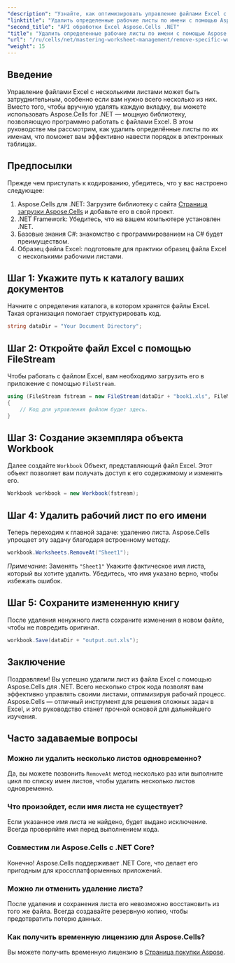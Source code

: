 ```yaml
---
"description": "Узнайте, как оптимизировать управление файлами Excel с помощью Aspose.Cells для .NET. Это руководство поможет вам программно удалить определённые листы по имени, что сэкономит время и поможет упорядочить ваши таблицы."
"linktitle": "Удалить определенные рабочие листы по имени с помощью Aspose.Cells"
"second_title": "API обработки Excel Aspose.Cells .NET"
"title": "Удалить определенные рабочие листы по имени с помощью Aspose.Cells"
"url": "/ru/cells/net/mastering-worksheet-management/remove-specific-worksheets-by-name/"
"weight": 15
---
```


## Введение

Управление файлами Excel с несколькими листами может быть затруднительным, особенно если вам нужно всего несколько из них. Вместо того, чтобы вручную удалять каждую вкладку, вы можете использовать Aspose.Cells for .NET — мощную библиотеку, позволяющую программно работать с файлами Excel. В этом руководстве мы рассмотрим, как удалить определённые листы по их именам, что поможет вам эффективно навести порядок в электронных таблицах.

## Предпосылки

Прежде чем приступать к кодированию, убедитесь, что у вас настроено следующее:

1. Aspose.Cells для .NET: Загрузите библиотеку с сайта [Страница загрузки Aspose.Cells](https://releases.aspose.com/cells/net/) и добавьте его в свой проект.
2. .NET Framework: Убедитесь, что на вашем компьютере установлен .NET.
3. Базовые знания C#: знакомство с программированием на C# будет преимуществом.
4. Образец файла Excel: подготовьте для практики образец файла Excel с несколькими рабочими листами.

## Шаг 1: Укажите путь к каталогу ваших документов

Начните с определения каталога, в котором хранятся файлы Excel. Такая организация помогает структурировать код.

```csharp
string dataDir = "Your Document Directory";
```

## Шаг 2: Откройте файл Excel с помощью FileStream

Чтобы работать с файлом Excel, вам необходимо загрузить его в приложение с помощью `FileStream`.

```csharp
using (FileStream fstream = new FileStream(dataDir + "book1.xls", FileMode.Open))
{
    // Код для управления файлом будет здесь.
}
```

## Шаг 3: Создание экземпляра объекта Workbook

Далее создайте `Workbook` Объект, представляющий файл Excel. Этот объект позволяет вам получать доступ к его содержимому и изменять его.

```csharp
Workbook workbook = new Workbook(fstream);
```

## Шаг 4: Удалить рабочий лист по его имени

Теперь переходим к главной задаче: удалению листа. Aspose.Cells упрощает эту задачу благодаря встроенному методу.

```csharp
workbook.Worksheets.RemoveAt("Sheet1");
```

*Примечание*: Заменять `"Sheet1"` Укажите фактическое имя листа, который вы хотите удалить. Убедитесь, что имя указано верно, чтобы избежать ошибок.

## Шаг 5: Сохраните измененную книгу

После удаления ненужного листа сохраните изменения в новом файле, чтобы не повредить оригинал.

```csharp
workbook.Save(dataDir + "output.out.xls");
```

## Заключение

Поздравляем! Вы успешно удалили лист из файла Excel с помощью Aspose.Cells для .NET. Всего несколько строк кода позволят вам эффективно управлять своими листами, оптимизируя рабочий процесс. Aspose.Cells — отличный инструмент для решения сложных задач в Excel, и это руководство станет прочной основой для дальнейшего изучения.

## Часто задаваемые вопросы

### Можно ли удалить несколько листов одновременно?

Да, вы можете позвонить `RemoveAt` метод несколько раз или выполните цикл по списку имен листов, чтобы удалить несколько листов одновременно.

### Что произойдет, если имя листа не существует?

Если указанное имя листа не найдено, будет выдано исключение. Всегда проверяйте имя перед выполнением кода.

### Совместим ли Aspose.Cells с .NET Core?

Конечно! Aspose.Cells поддерживает .NET Core, что делает его пригодным для кроссплатформенных приложений.

### Можно ли отменить удаление листа?

После удаления и сохранения листа его невозможно восстановить из того же файла. Всегда создавайте резервную копию, чтобы предотвратить потерю данных.

### Как получить временную лицензию для Aspose.Cells?

Вы можете получить временную лицензию в [Страница покупки Aspose](https://purchase.aspose.com/temporary-license/).